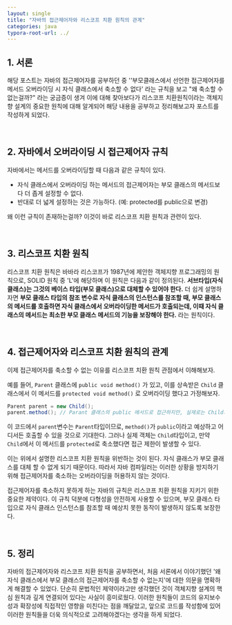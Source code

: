 ```yaml
---
layout: single
title: "자바의 접근제어자와 리스코프 치환 원칙의 관계"
categories: java
typora-root-url: ../
---
```


## 1. 서론

해당 포스트는 자바의 접근제어자를 공부하던 중 ''부모클래스에서 선언한 접근제어자를 메서드 오버라이딩 시 자식 클래스에서 축소할 수 없다' 라는 규칙을 보고 "왜 축소할 수 없는걸까?" 라는 궁금증이 생겨 이에 대해 찾아보다가 리스코프 치환원칙이라는 객체지향 설계의 중요한 원칙에 대해 알게되어 해당 내용을 공부하고 정리해보고자 포스트를 작성하게 되었다.<br>

<br>

## 2. 자바에서 오버라이딩 시 접근제어자 규칙

자바에서는 메서드를 오버라이딩할 때 다음과 같은 규칙이 있다.

- 자식 클래스에서 오버라이딩 하는 메서드의 접근제어자는 부모 클래스의 메서드보다 더 좁게 설정할 수 없다.
- 반대로 더 넓게 설정하는 것은 가능하다. (예: protected를 public으로 변경)

왜 이런 규칙이 존재하는걸까? 이것이 바로 리스코프 치환 원칙과 관련이 있다. <br>

<br>

## 3. 리스코프 치환 원칙

리스코프 치환 원칙은 바바라 리스코프가 1987년에 제안한 객체지향 프로그래밍의 원칙으로, SOLID 원칙 중 'L'에 해당하며 이 원칙은 다음과 같이 정의된다. **서브타입(자식 클래스)는 그것의 베이스 타입(부모 클래스)으로 대체할 수 있어야 한다.** 더 쉽게 설명하자면 **부모 클래스 타입의 참조 변수로 자식 클래스의 인스턴스를 참조할 때, 부모 클래스의 메서드를 호출하면 자식 클래스에서 오버라이딩한 메서드가 호출되는데, 이때 자식 클래스의 메서드는 최소한 부모 클래스 메서드의 기능을 보장해야 한다.** 라는 원칙이다. <br>

<br>

## 4. 접근제어자와 리스코프 치환 원칙의 관계

이제 접근제어자를 축소할 수 없는 이유를 리스코프 치환 원칙 관점에서 이해해보자.

예를 들어, `Parent` 클래스에 `public void method()` 가 있고, 이를 상속받은 `Child` 클래스에서 이 메서드를 `protected void method()` 로 오버라이딩 했다고 가정해보자.

```java
Parent parent = new Child();
parent.method(); // Parant 클래스의 public 메서드로 접근하지만, 실제로는 Child의 메서드가 실행됨.
```

이 코드에서 `parent`변수는 `Parent`타입이므로, `method()`가 `public`이라고 예상하고 어디서든 호출할 수 있을 것으로 기대한다. 그러나 실제 객체는 `Child`타입이고, 만약 `Child`에서 이 메서드를 `protected`로 축소했다면 접근 제한이 발생할 수 있다.

이는 위에서 설명한 리스코프 치환 원칙을 위반하는 것이 된다. 자식 클래스가 부모 클래스를 대체 할 수 없게 되기 때문이다. 따라서 자바 컴파일러는 이러한 상황을 방지하기 위해 접근제어자를 축소하는 오버라이딩을 허용하지 않는 것이다.

접근제어자를 축소하지 못하게 하는 자바의 규칙은 리스코프 치환 원칙을 지키기 위한 중요한 제약이다. 이 규칙 덕분에 다형성을 안전하게 사용할 수 있으며, 부모 클래스 타입으로 자식 클래스 인스턴스를 참조할 때 예상치 못한 동작이 발생하지 않도록 보장한다. <br>

<br>

## 5. 정리

자바의 접근제어자와 리스코프 치환 원칙을 공부하면서, 처음 서론에서 이야기했던 '왜 자식 클래스에서 부모 클래스의 접근제어자를 축소할 수 없는지'에 대한 의문을 명확하게 해결할 수 있었다. 단순히 문법적인 제약이라고만 생각했던 것이 객체지향 설계의 핵심 원칙과 깊게 연결되어 있다는 사실이 흥미로웠다. 이러한 원칙들이 코드의 유지보수성과 확장성에 직접적인 영향을 미친다는 점을 깨달았고, 앞으로 코드를 작성함에 있어 이러한 원칙들을 더욱 의식적으로 고려해야겠다는 생각을 하게 되었다.





